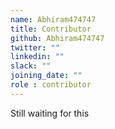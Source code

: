 ```yaml
---
name: Abhiram474747
title: Contributor
github: Abhiram474747
twitter: ""
linkedin: ""
slack: ""
joining_date: ""
role : contributor
---
```


Still waiting for this

